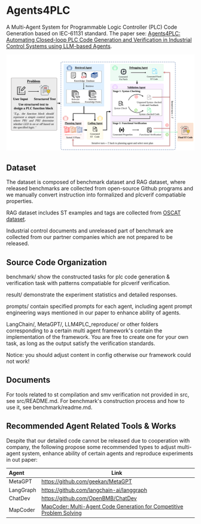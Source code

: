 # Agents4PLC
A Multi-Agent System for Programmable Logic Controller (PLC) Code Generation based on IEC-61131 standard. The paper see:
[Agents4PLC: Automating Closed-loop PLC Code Generation and Verification in Industrial Control Systems using LLM-based Agents](https://arxiv.org/abs/2410.14209).

![Overview of our workflow.](pics/workflow.png)

## Dataset

The dataset is composed of benchmark dataset and RAG dataset, where released benchmarks are collected 
from open-source Github programs and we manually convert instruction into formalized and plcverif 
compatiable properties.

RAG dataset includes ST examples and tags are collected from [OSCAT dataset](http://www.oscat.de).

Industrial control documents and unreleased part of benchmark are collected from our partner companies
which are not prepared to be released.


## Source Code Organization

benchmark/ show the constructed tasks for plc code generation & verification task with patterns compatiable for plcverif verification.

result/ demonstrate the experiment statistics and detailed responses.

prompts/ contain specified prompts for each agent, including agent prompt engineering ways mentioned in our paper to 
enhance ability of agents.

LangChain/, MetaGPT/, LLM4PLC_reproduce/ or other folders corresponding to a certain multi agent framework's contain the implementation of the framework. You are free to create one for your own task, as long as the output satisfy the verification standards.

Notice: you should adjust content in config otherwise our framework could not work!

## Documents

For tools related to st compilation and smv verification not provided in src, see src/README.md.
For benchmark's construction process and how to use it, see benchmark/readme.md.

## Recommended Agent Related Tools & Works

Despite that our detailed code cannot be released due to cooperation with company, the following propose some recommended types 
to adjust multi-agent system, enhance ability of certain agents and reproduce experiments in out paper:  

| Agent       | Link |
| :--- | ----------- |
| MetaGPT     | https://github.com/geekan/MetaGPT                |
| LangGraph   | https://github.com/langchain-ai/langgraph        |
| ChatDev     | https://github.com/OpenBMB/ChatDev               |
| MapCoder    | [MapCoder: Multi-Agent Code Generation for Competitive Problem Solving](https://arxiv.org/abs/2405.11403) |




